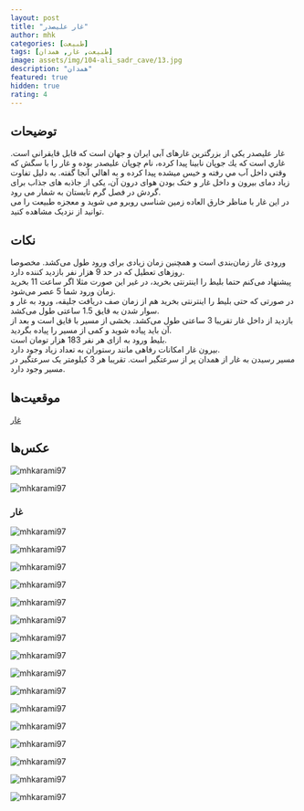 ```yaml
---
layout: post
title: "غار علیصدر"
author: mhk
categories: [طبیعت]
tags: [طبیعت, غار, همدان]
image: assets/img/104-ali_sadr_cave/13.jpg
description: "همدان"
featured: true
hidden: true
rating: 4
---
```


## توضیحات
غار علیصدر یکی از بزرگترین غارهای آبی ایران و جهان است که قابل قایقرانی است. غاري است كه يك جوپان نابينا پيدا كرده، نام چوپان عليصدر بوده و غار را با سگش كه وقتي داخل آب مي رفته و خيس ميشده پيدا كرده و به اهالي آنجا گفته. به دلیل تفاوت زیاد دمای بیرون و داخل غار و خنک بودن هوای درون آن، یکی از جاذبه های جذاب برای گردش در فصل گرم تابستان به شمار می رود.  
در این غار با مناظر خارق العاده زمین شناسی روبرو می شوید و معجزه طبیعت را می توانید از نزدیک مشاهده کنید.  

## نکات
ورودی غار زمان‌بندی است و همچنین زمان زیادی برای ورود طول می‌کشد. مخصوصا روزهای تعطیل که در حد 9 هزار نفر بازدید کننده دارد.  
پیشنهاد می‌کنم حتما بلیط را اینترنتی بخرید، در غیر این صورت مثلا اگر ساعت 11 بخرید زمان ورود شما 5 عصر می‌شود.  
در صورتی که حتی بلیط را اینترنتی بخرید هم از زمان صف دریافت جلیقه، ورود به غار و سوار شدن به قایق 1.5 ساعتی طول می‌کشد.  
بازدید از داخل غار تقریبا 3 ساعتی طول می‌کشد. بخشی از مسیر با قایق است و بعد از آن باید پیاده شوید و کمی از مسیر را پیاده بگردید.  
بلیط ورود به ازای هر نفر 183 هزار تومان است.  
بیرون غار امکانات رفاهی مانند رستوران به تعداد زیاد وجود دارد.  
مسیر رسیدن به غار از همدان پر از سرعتگیر است. تقریبا هر 3 کیلومتر یک سرعتگیر در مسیر وجود دارد.  

## موقعیت‌ها
[غار](https://www.google.com/maps/place/Ali-Sadr+Cave/@35.299999,48.2896996,2882m/data=!3m2!1e3!4b1!4m6!3m5!1s0x3ff1161f4218442d:0xea1158823aed3601!8m2!3d35.3!4d48.2999993!16zL20vMDcxdHpx?entry=ttu&g_ep=EgoyMDI0MDkwNC4wIKXMDSoASAFQAw%3D%3D)  

## عکس‌ها

![mhkarami97](/assets/img/104-ali_sadr_cave/01.jpg)  

![mhkarami97](/assets/img/104-ali_sadr_cave/02.jpg)  

### غار

![mhkarami97](/assets/img/104-ali_sadr_cave/03.jpg)  

![mhkarami97](/assets/img/104-ali_sadr_cave/04.jpg)  

![mhkarami97](/assets/img/104-ali_sadr_cave/05.jpg)  

![mhkarami97](/assets/img/104-ali_sadr_cave/06.jpg)  

![mhkarami97](/assets/img/104-ali_sadr_cave/07.jpg)  

![mhkarami97](/assets/img/104-ali_sadr_cave/08.jpg)  

![mhkarami97](/assets/img/104-ali_sadr_cave/09.jpg)  

![mhkarami97](/assets/img/104-ali_sadr_cave/10.jpg)  

![mhkarami97](/assets/img/104-ali_sadr_cave/11.jpg)  

![mhkarami97](/assets/img/104-ali_sadr_cave/12.jpg)  

![mhkarami97](/assets/img/104-ali_sadr_cave/13.jpg)  

![mhkarami97](/assets/img/104-ali_sadr_cave/14.jpg)  

![mhkarami97](/assets/img/104-ali_sadr_cave/15.jpg)  

![mhkarami97](/assets/img/104-ali_sadr_cave/16.jpg)  

![mhkarami97](/assets/img/104-ali_sadr_cave/17.jpg)  

![mhkarami97](/assets/img/104-ali_sadr_cave/18.jpg)  